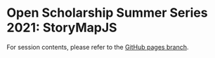 # Open Scholarship Summer Series 2021: StoryMapJS
For session contents, please refer to the [GitHub pages branch](https://github.com/parsonsmr/openscholarship-storymapjs/tree/gh-pages "GitHub pages branch").
